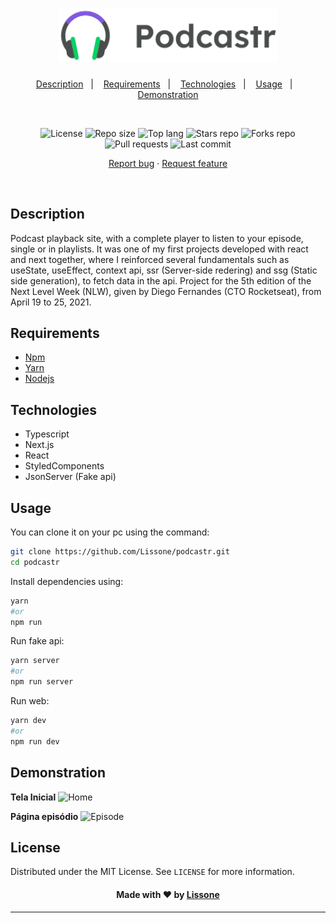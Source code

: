<h1 align="center">
  <img alt="Podcastr logo" title="Podcastr" src="./public/logo.svg" width="350px" />
</h1>

<p align="center">
  <a href="#description">Description</a>&nbsp;&nbsp;&nbsp;|&nbsp;&nbsp;&nbsp;
  <a href="#requirements">Requirements</a>&nbsp;&nbsp;&nbsp;|&nbsp;&nbsp;&nbsp;
  <a href="#technologies">Technologies</a>&nbsp;&nbsp;&nbsp;|&nbsp;&nbsp;&nbsp;
  <a href="#usage">Usage</a>&nbsp;&nbsp;&nbsp;|&nbsp;&nbsp;&nbsp;
  <a href="#demonstration">Demonstration</a>
</p>
<br />
<p align="center">
  <img src="https://img.shields.io/static/v1?label=license&message=MIT" alt="License">
  <img src="https://img.shields.io/github/repo-size/Lissone/podcastr" alt="Repo size" />
  <img src="https://img.shields.io/github/languages/top/Lissone/podcastr" alt="Top lang" />
  <img src="https://img.shields.io/github/stars/Lissone/podcastr" alt="Stars repo" />
  <img src="https://img.shields.io/github/forks/Lissone/podcastr" alt="Forks repo" />
  <img src="https://img.shields.io/github/issues-pr/Lissone/podcastr" alt="Pull requests" >
  <img src="https://img.shields.io/github/last-commit/Lissone/podcastr" alt="Last commit" />
</p>

<p align="center">
  <a href="https://github.com/Lissone/podcastr/issues">Report bug</a>
  ·
  <a href="https://github.com/Lissone/podcastr/issues">Request feature</a>
</p>

<br />

## Description
Podcast playback site, with a complete player to listen to your episode, single or in playlists. It was one of my first projects developed with react and next together, where I reinforced several fundamentals such as useState, useEffect, context api, ssr (Server-side redering) and ssg (Static side generation), to fetch data in the api.
Project for the 5th edition of the Next Level Week (NLW), given by Diego Fernandes (CTO Rocketseat), from April 19 to 25, 2021.

## Requirements

* [Npm](https://www.npmjs.com/)
* [Yarn](https://yarnpkg.com/)
* [Nodejs](https://nodejs.org/en/)

## Technologies

- Typescript
- Next.js
- React
- StyledComponents
- JsonServer (Fake api)

## Usage

You can clone it on your pc using the command:
```bash
git clone https://github.com/Lissone/podcastr.git
cd podcastr
```

Install dependencies using:
```bash
yarn
#or
npm run
```

Run fake api:
```bash
yarn server
#or
npm run server
```

Run web:
```bash
yarn dev
#or
npm run dev
```

## Demonstration

**Tela Inicial**
![Home](https://i.imgur.com/k1XCKhJ.png)

**Página episódio**
![Episode](https://i.imgur.com/lGaZqtv.png)

## License

Distributed under the MIT License. See `LICENSE` for more information.

<h4 align="center">
  Made with ❤️ by <a href="https://github.com/Lissone" target="_blank">Lissone</a>
</h4>

<hr />